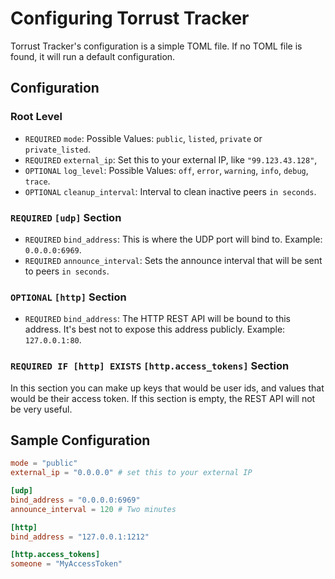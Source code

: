 # Configuring Torrust Tracker
Torrust Tracker's configuration is a simple TOML file. If no TOML file is found, it will run a default configuration.

## Configuration

### Root Level
- `REQUIRED` `mode`: Possible Values: `public`, `listed`, `private` or `private_listed`.
- `REQUIRED` `external_ip`: Set this to your external IP, like `"99.123.43.128"`,
- `OPTIONAL` `log_level`: Possible Values: `off`, `error`, `warning`, `info`, `debug`, `trace`.
- `OPTIONAL` `cleanup_interval`: Interval to clean inactive peers `in seconds`.

### `REQUIRED` `[udp]` Section
- `REQUIRED` `bind_address`: This is where the UDP port will bind to. Example: `0.0.0.0:6969`.
- `REQUIRED` `announce_interval`: Sets the announce interval that will be sent to peers `in seconds`.

### `OPTIONAL` `[http]` Section
- `REQUIRED` `bind_address`: The HTTP REST API will be bound to this address. It's best not to expose this address publicly. Example: `127.0.0.1:80`.

### `REQUIRED IF [http] EXISTS` `[http.access_tokens]` Section
In this section you can make up keys that would be user ids, and values that would be their access token.
If this section is empty, the REST API will not be very useful.

## Sample Configuration
```toml
mode = "public"
external_ip = "0.0.0.0" # set this to your external IP

[udp]
bind_address = "0.0.0.0:6969"
announce_interval = 120 # Two minutes

[http]
bind_address = "127.0.0.1:1212"

[http.access_tokens]
someone = "MyAccessToken"
```
